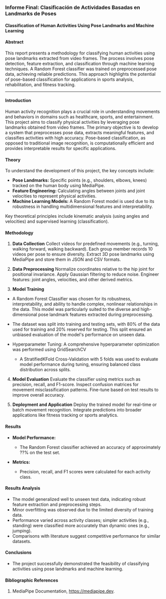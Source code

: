 ### Informe Final: Clasificación de Actividades Basadas en Landmarks de Poses

#### 
**Classification of Human Activities Using Pose Landmarks and Machine Learning**

#### **Abstract**
This report presents a methodology for classifying human activities using pose landmarks extracted from video frames. The process involves pose detection, feature extraction, and classification through machine learning techniques. A Random Forest classifier was trained on preprocessed pose data, achieving reliable predictions. This approach highlights the potential of pose-based classification for applications in sports analysis, rehabilitation, and fitness tracking.

---

#### **Introduction**
Human activity recognition plays a crucial role in understanding movements and behaviors in domains such as healthcare, sports, and entertainment. This project aims to classify physical activities by leveraging pose landmarks obtained from video frames. The primary objective is to develop a system that preprocesses pose data, extracts meaningful features, and classifies activities with high accuracy. Pose-based classification, as opposed to traditional image recognition, is computationally efficient and provides interpretable results for specific applications.

#### **Theory**
To understand the development of this project, the key concepts include:
- **Pose Landmarks:** Specific points (e.g., shoulders, elbows, knees) tracked on the human body using MediaPipe.
- **Feature Engineering:** Calculating angles between joints and joint velocities to represent physical activities.
- **Machine Learning Models:** A Random Forest model is used due to its robustness in handling multidimensional features and interpretability.
  
Key theoretical principles include kinematic analysis (using angles and velocities) and supervised learning (classification).

#### **Methodology**
1. **Data Collection**
Collect videos for predefined movements (e.g., turning, walking forward, walking backward).
Each group member records 10 videos per pose to ensure diversity.
Extract 3D pose landmarks using MediaPipe and store them in JSON and CSV formats.
2. **Data Preprocessing**
Normalize coordinates relative to the hip joint for positional invariance.
Apply Gaussian filtering to reduce noise.
Engineer features: joint angles, velocities, and other derived metrics.

3. **Model Training**
  - A Random Forest Classifier was chosen for its robustness, interpretability, and ability to handle complex, nonlinear relationships in the data. This model was particularly suited to the diverse and high-dimensional pose landmark features extracted during preprocessing.

  - The dataset was split into training and testing sets, with 80% of the data used for training and 20% reserved for testing. This split ensured an unbiased evaluation of the model's performance on unseen data.

  - Hyperparameter Tuning: A comprehensive hyperparameter optimization was performed using GridSearchCV
    * A StratifiedKFold Cross-Validation with 5 folds was used to evaluate model performance during tuning, ensuring balanced class distribution across splits.
4. **Model Evaluation**
Evaluate the classifier using metrics such as precision, recall, and F1-score.
Inspect confusion matrices for movement misclassification patterns.
Fine-tune based on test results to improve overall accuracy.

5. **Deployment and Application**
Deploy the trained model for real-time or batch movement recognition.
Integrate predictions into broader applications like fitness tracking or sports analytics.




#### **Results**
- **Model Performance:**
  - The Random Forest classifier achieved an accuracy of approximately ??% on the test set.

- **Metrics:**
  - Precision, recall, and F1 scores were calculated for each activity class.

####  **Results Analysis**
- The model generalized well to unseen test data, indicating robust feature extraction and preprocessing steps.
- Minor overfitting was observed due to the limited diversity of training data.
- Performance varied across activity classes; simpler activities (e.g., standing) were classified more accurately than dynamic ones (e.g., jumping).
- Comparisons with literature suggest competitive performance for similar datasets.

#### **Conclusions**
  - The project successfully demonstrated the feasibility of classifying activities using pose landmarks and machine learning.




#### **Bibliographic References**

1. MediaPipe Documentation, https://mediapipe.dev.

